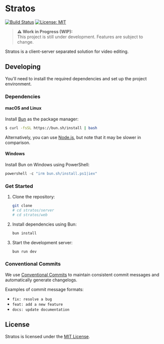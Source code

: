 # Stratos
[![Build Status](https://github.com/StratosIO/Stratos/actions/workflows/build.yml/badge.svg)](https://github.com/StratosIO/Stratos/actions)
[![License: MIT](https://img.shields.io/badge/License-MIT-green.svg)](https://github.com/StratosIO/Stratos/blob/master/LICENSE)
> **⚠️ Work in Progress (WIP):**  
> This project is still under development. Features are subject to change.

Stratos is a client-server separated solution for video editing.

## Developing

You'll need to install the required dependencies and set up the project environment.

### Dependencies

#### macOS and Linux

Install [Bun](https://bun.sh/) as the package manager:

```bash
$ curl -fsSL https://bun.sh/install | bash
```

Alternatively, you can use [Node.js](https://nodejs.org/en), but note that it may be slower in comparison.

#### Windows

Install Bun on Windows using PowerShell:

```powershell
powershell -c "irm bun.sh/install.ps1|iex"
```

### Get Started

1. Clone the repository:

   ```bash
   git clone 
   # cd stratos/server
   # cd stratos/web
   ```

2. Install dependencies using Bun:

   ```bash
   bun install
   ```

3. Start the development server:

   ```bash
   bun run dev
   ```

### Conventional Commits

We use [Conventional Commits](https://www.conventionalcommits.org/en/v1.0.0/#summary) to maintain consistent commit messages and automatically generate changelogs.

Examples of commit message formats:

- `fix: resolve a bug`
- `feat: add a new feature`
- `docs: update documentation`

## License

Stratos is licensed under the [MIT License](LICENSE).

